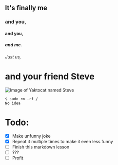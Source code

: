 ## It's finally me
### and you,
#### and you,
##### and me.
###### Just us,
# and your friend Steve

![Image of Yaktocat named Steve](https://octodex.github.com/images/yaktocat.png)

```
$ sudo rm -rf /
No idea
```

# Todo:
- [x] Make unfunny joke
- [x] Repeat it multiple times to make it even less funny
- [ ] Finish this markdown lesson
- [ ] ???
- [ ] Profit

